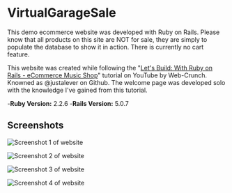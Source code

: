# VirtualGarageSale
This demo ecommerce website was developed with Ruby on Rails. Please know that all products on this site are NOT for sale, they are simply to populate the database to show it in action. There is currently no cart feature.

This website was created while following the "[Let's Build: With Ruby on Rails - eCommerce Music Shop](https://www.youtube.com/watch?v=D5hIc_rnpaY&index=32&list=PL01nNIgQ4uxNkDZNMON-TrzDVNIk3cOz4)" tutorial on YouTube by Web-Crunch. Knowned as @justalever on Github. The welcome page was developed solo with the knowledge I've gained from this tutorial.

-**Ruby Version:** 2.2.6
-**Rails Version:** 5.0.7


## Screenshots
![Screenshot 1 of website](https://i96.servimg.com/u/f96/17/76/73/34/vgs_sc18.png)

![Screenshot 2 of website](https://i96.servimg.com/u/f96/17/76/73/34/vgs_sc20.png)

![Screenshot 3 of website](https://i96.servimg.com/u/f96/17/76/73/34/vgs_sc19.png)

![Screenshot 4 of website](https://i96.servimg.com/u/f96/17/76/73/34/vgs_sc21.png)
